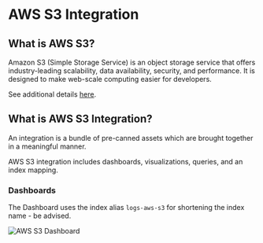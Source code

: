 # AWS S3 Integration

## What is AWS S3?

Amazon S3 (Simple Storage Service) is an object storage service that offers industry-leading scalability, data availability, security, and performance. It is designed to make web-scale computing easier for developers.

See additional details [here](https://aws.amazon.com/s3/).

## What is AWS S3 Integration?

An integration is a bundle of pre-canned assets which are brought together in a meaningful manner.

AWS S3 integration includes dashboards, visualizations, queries, and an index mapping.

### Dashboards
The Dashboard uses the index alias `logs-aws-s3` for shortening the index name - be advised.

![AWS S3 Dashboard](../static/dashboard_s3.png)


